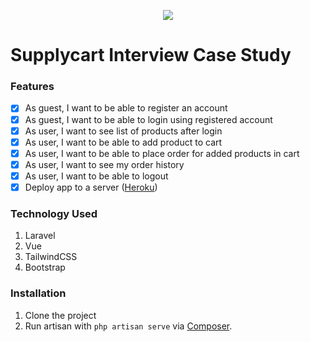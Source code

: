<p align="center">
    <img align="center" src="https://supplycart.my/wp-content/uploads/2019/09/sc_logo_tm.png">
</p>

# Supplycart Interview Case Study

### Features
- [x] As guest, I want to be able to register an account
- [x] As guest, I want to be able to login using registered account
- [x] As user, I want to see list of products after login
- [x] As user, I want to be able to add product to cart
- [x] As user, I want to be able to place order for added products in cart
- [x] As user, I want to see my order history
- [x] As user, I want to be able to logout
- [x] Deploy app to a server ([Heroku](http://sics.herokuapp.com/))

### Technology Used
1. Laravel
2. Vue
3. TailwindCSS
4. Bootstrap

### Installation
1. Clone the project
2. Run artisan with `php artisan serve` via [Composer](https://laravel.com/docs/8.x/installation#installation-via-composer).

